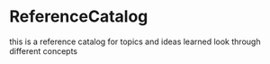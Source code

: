 # ReferenceCatalog

this is a reference catalog for topics and ideas learned
look through different concepts

